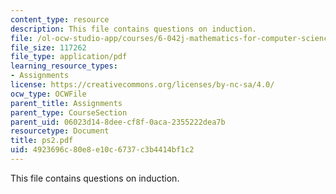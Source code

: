 ```yaml
---
content_type: resource
description: This file contains questions on induction.
file: /ol-ocw-studio-app/courses/6-042j-mathematics-for-computer-science-fall-2005/4923696c80e8e10c6737c3b4414bf1c2_ps2.pdf
file_size: 117262
file_type: application/pdf
learning_resource_types:
- Assignments
license: https://creativecommons.org/licenses/by-nc-sa/4.0/
ocw_type: OCWFile
parent_title: Assignments
parent_type: CourseSection
parent_uid: 06023d14-8dee-cf8f-0aca-2355222dea7b
resourcetype: Document
title: ps2.pdf
uid: 4923696c-80e8-e10c-6737-c3b4414bf1c2
---
```

This file contains questions on induction.